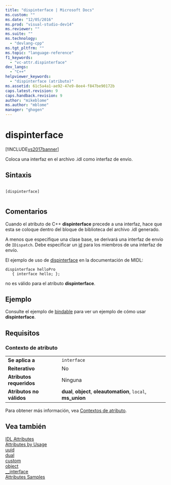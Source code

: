 ```yaml
---
title: "dispinterface | Microsoft Docs"
ms.custom: ""
ms.date: "12/05/2016"
ms.prod: "visual-studio-dev14"
ms.reviewer: ""
ms.suite: ""
ms.technology: 
  - "devlang-cpp"
ms.tgt_pltfrm: ""
ms.topic: "language-reference"
f1_keywords: 
  - "vc-attr.dispinterface"
dev_langs: 
  - "C++"
helpviewer_keywords: 
  - "dispinterface (atributo)"
ms.assetid: 61c5a4a1-ae92-47e9-8ee4-f847be90172b
caps.latest.revision: 9
caps.handback.revision: 9
author: "mikeblome"
ms.author: "mblome"
manager: "ghogen"
---
```

# dispinterface
[!INCLUDE[vs2017banner](../assembler/inline/includes/vs2017banner.md)]

Coloca una interfaz en el archivo .idl como interfaz de envío.  
  
## Sintaxis  
  
```  
  
[dispinterface]  
  
```  
  
## Comentarios  
 Cuando el atributo de C\+\+ **dispinterface** precede a una interfaz, hace que esta se coloque dentro del bloque de biblioteca del archivo .idl generado.  
  
 A menos que especifique una clase base, se derivará una interfaz de envío de `IDispatch`. Debe especificar un [id](../windows/id.md) para los miembros de una interfaz de envío.  
  
 El ejemplo de uso de [dispinterface](http://msdn.microsoft.com/library/windows/desktop/aa366802) en la documentación de MIDL:  
  
```  
dispinterface helloPro   
   { interface hello; };   
```  
  
 no es válido para el atributo **dispinterface**.  
  
## Ejemplo  
 Consulte el ejemplo de [bindable](../windows/bindable.md) para ver un ejemplo de cómo usar **dispinterface**.  
  
## Requisitos  
  
### Contexto de atributo  
  
|||  
|-|-|  
|**Se aplica a**|`interface`|  
|**Reiterativo**|No|  
|**Atributos requeridos**|Ninguna|  
|**Atributos no válidos**|**dual**, **object**, **oleautomation**, `local`, **ms\_union**|  
  
 Para obtener más información, vea [Contextos de atributo](../windows/attribute-contexts.md).  
  
## Vea también  
 [IDL Attributes](../windows/idl-attributes.md)   
 [Attributes by Usage](../windows/attributes-by-usage.md)   
 [uuid](../windows/uuid-cpp-attributes.md)   
 [dual](../Topic/dual.md)   
 [custom](../windows/custom-cpp.md)   
 [object](../Topic/object%20\(C++\).md)   
 [\_\_interface](../cpp/interface.md)   
 [Attributes Samples](http://msdn.microsoft.com/es-es/558ebdb2-082f-44dc-b442-d8d33bf7bdb8)